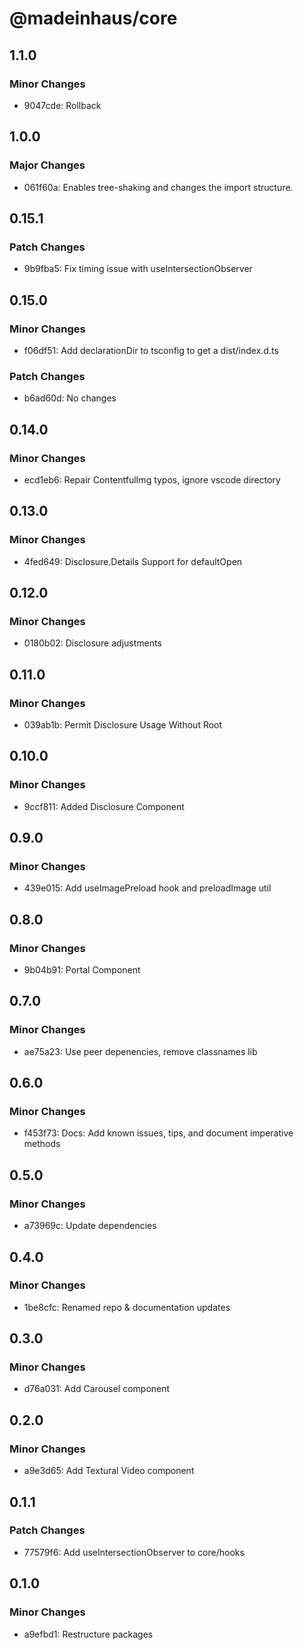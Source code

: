 # @madeinhaus/core

## 1.1.0

### Minor Changes

- 9047cde: Rollback

## 1.0.0

### Major Changes

- 061f60a: Enables tree-shaking and changes the import structure.

## 0.15.1

### Patch Changes

- 9b9fba5: Fix timing issue with useIntersectionObserver

## 0.15.0

### Minor Changes

- f06df51: Add declarationDir to tsconfig to get a dist/index.d.ts

### Patch Changes

- b6ad60d: No changes

## 0.14.0

### Minor Changes

- ecd1eb6: Repair ContentfulImg typos, ignore vscode directory

## 0.13.0

### Minor Changes

- 4fed649: Disclosure.Details Support for defaultOpen

## 0.12.0

### Minor Changes

- 0180b02: Disclosure adjustments

## 0.11.0

### Minor Changes

- 039ab1b: Permit Disclosure Usage Without Root

## 0.10.0

### Minor Changes

- 9ccf811: Added Disclosure Component

## 0.9.0

### Minor Changes

- 439e015: Add useImagePreload hook and preloadImage util

## 0.8.0

### Minor Changes

- 9b04b91: Portal Component

## 0.7.0

### Minor Changes

- ae75a23: Use peer depenencies, remove classnames lib

## 0.6.0

### Minor Changes

- f453f73: Docs: Add known issues, tips, and document imperative methods

## 0.5.0

### Minor Changes

- a73969c: Update dependencies

## 0.4.0

### Minor Changes

- 1be8cfc: Renamed repo & documentation updates

## 0.3.0

### Minor Changes

- d76a031: Add Carousel component

## 0.2.0

### Minor Changes

- a9e3d65: Add Textural Video component

## 0.1.1

### Patch Changes

- 77579f6: Add useIntersectionObserver to core/hooks

## 0.1.0

### Minor Changes

- a9efbd1: Restructure packages

